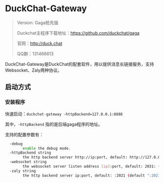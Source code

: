 # DuckChat-Gateway

> Version: Gaga抢先版
>
> Duckchat主程序下载地址：https://github.com/duckchat/gaga
>
> 官网：http://duck.chat
>
> QQ群：131466613

DuckChat-Gateway是DuckChat的配套软件，用以提供消息长链接服务，支持Websocket、Zaly两种协议。


## 启动方式

### 安装程序

快速启动：`duckchat-gateway -httpBackend=127.0.0.1:8888`

其中，`-httpBackend` 指的是后端gaga程序的地址。

支持的配置参数有：

```bash
  -debug
    	enable the debug mode.
  -httpBackend string
    	the http backend server http://ip:port, default: http://127.0.0.1:8888/ (default "http://127.0.0.1:8888/")
  -websocket string
    	the websocket server listen address [ip]:port, default: 2031: (default ":2031")
  -zaly string
    	the http backend server ip:port, default: :2021 (default ":2021")
```